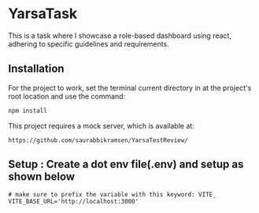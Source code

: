 # YarsaTask

This is a task where I showcase a role-based dashboard using react, adhering to specific guidelines and requirements.

## Installation

For the project to work, set the terminal current directory in at the project's root location and use the command:

```bash
npm install
```

This project requires a mock server, which is available at:

```
https://github.com/saurabbikramsen/YarsaTestReview/
```

## Setup : Create a dot env file(.env) and setup as shown below

```
# make sure to prefix the variable with this keyword: VITE_
VITE_BASE_URL='http://localhost:3000'
```
